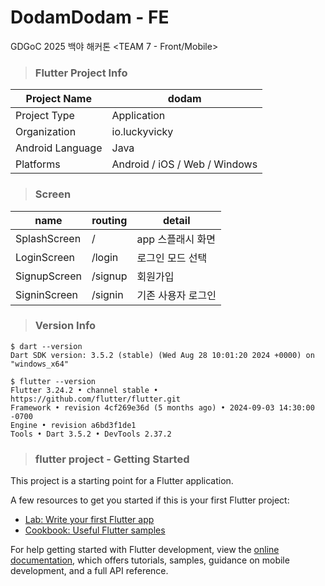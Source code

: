 # DodamDodam - FE
GDGoC 2025 백야 해커톤 &lt;TEAM 7 - Front/Mobile&gt;

> <h3>Flutter Project Info</h3>
|  Project Name  |  dodam  |
|----------------|---------|
|  Project Type  |  Application  |  
|  Organization  |  io.luckyvicky  |   
|  Android Language  |  Java  |
|  Platforms  |  Android / iOS / Web / Windows  |


> <h3>Screen</h3>
|      name      |  routing  |    detail    |
|----------------|-----------|--------------|
|  SplashScreen  |  /        | app 스플래시 화면 |
|  LoginScreen   |  /login   | 로그인 모드 선택 |
|  SignupScreen  |  /signup  | 회원가입 |
|  SigninScreen  |  /signin  | 기존 사용자 로그인 |


> <h3>Version Info</h3>
```
$ dart --version
Dart SDK version: 3.5.2 (stable) (Wed Aug 28 10:01:20 2024 +0000) on "windows_x64"

$ flutter --version
Flutter 3.24.2 • channel stable • https://github.com/flutter/flutter.git
Framework • revision 4cf269e36d (5 months ago) • 2024-09-03 14:30:00 -0700
Engine • revision a6bd3f1de1
Tools • Dart 3.5.2 • DevTools 2.37.2
```


> <h3>flutter project - Getting Started</h3>

This project is a starting point for a Flutter application.

A few resources to get you started if this is your first Flutter project:

- [Lab: Write your first Flutter app](https://docs.flutter.dev/get-started/codelab)
- [Cookbook: Useful Flutter samples](https://docs.flutter.dev/cookbook)

For help getting started with Flutter development, view the
[online documentation](https://docs.flutter.dev/), which offers tutorials,
samples, guidance on mobile development, and a full API reference.
